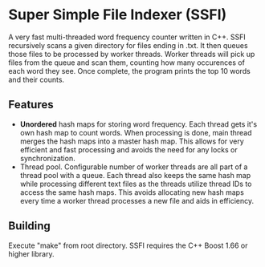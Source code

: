 # Super Simple File Indexer (SSFI)
A very fast multi-threaded word frequency counter written in C++. SSFI recursively scans a given directory for files ending in .txt. It then queues those files to be processed by worker threads. Worker threads will pick up files from the queue and scan them, counting how many occurences of each word they see. Once complete, the program prints the top 10 words and their counts.

## Features
* __Unordered__ hash maps for storing word frequency. Each thread gets it's own hash map to count words. When processing is done, main thread merges the hash maps into a master hash map. This allows for very efficient and fast processing and avoids the need for any locks or synchronization. 
* Thread pool. Configurable number of worker threads are all part of a thread pool with a queue. Each thread also keeps the same hash map while processing different text files as the threads utilize thread IDs to access the same hash maps. This avoids allocating new hash maps every time a worker thread processes a new file and aids in efficiency.

## Building
Execute "make" from root directory. 
SSFI requires the C++ Boost 1.66 or higher library.


